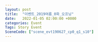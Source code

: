 ```yaml
---
layout: post
title:  "이벤트_2019여름_0화_오프닝"
date:   2022-01-05 02:00:00 +0000
categories: Event
Tags: Story Event
SceneCode: ["scene_evt190627_cp0_q1_s10"]
---
```

